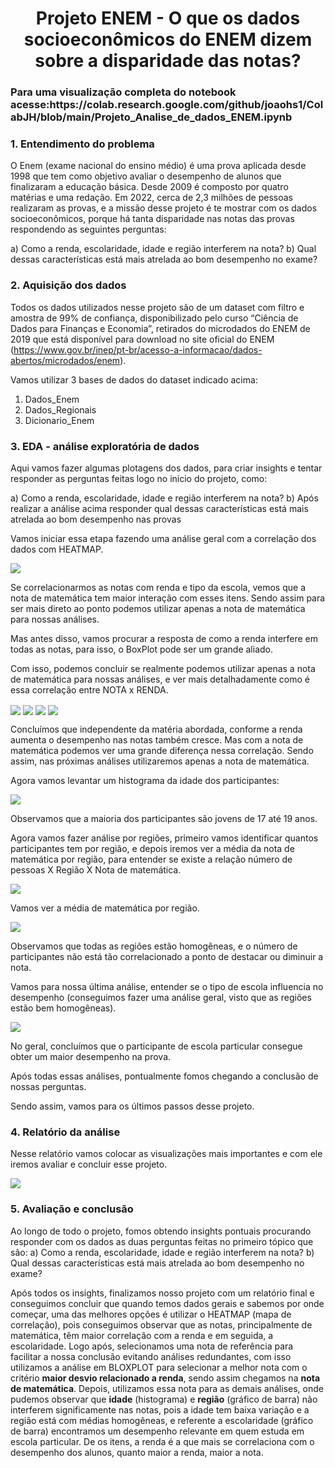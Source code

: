 <h1 align="center">Projeto ENEM - O que os dados socioeconômicos do ENEM dizem sobre a disparidade das notas?</h1>

<h3 align="left">Para uma visualização completa do notebook acesse:https://colab.research.google.com/github/joaohs1/ColabJH/blob/main/Projeto_Analise_de_dados_ENEM.ipynb</h3>

<h3 align="left">1. Entendimento do problema</h3>

O Enem (exame nacional do ensino médio) é uma prova aplicada desde 1998 que tem como objetivo avaliar o desempenho de alunos que finalizaram a educação básica. Desde 2009 é composto por quatro matérias e uma redação. Em 2022, cerca de 2,3 milhões de pessoas realizaram as provas, e a missão desse projeto é te mostrar com os dados socioeconômicos, porque há tanta disparidade nas notas das provas respondendo as seguintes perguntas:

  a) Como a renda, escolaridade, idade e região interferem na nota?
  b) Qual dessas características está mais atrelada ao bom desempenho no exame?
 
<h3 align="left">2. Aquisição dos dados</h3>

Todos os dados utilizados nesse projeto são de um dataset com filtro e amostra de 99% de confiança, disponibilizado pelo curso “Ciência de Dados para Finanças e Economia”, retirados do microdados do ENEM de 2019 que está disponível para download no site oficial do ENEM (https://www.gov.br/inep/pt-br/acesso-a-informacao/dados-abertos/microdados/enem).

Vamos utilizar 3 bases de dados do dataset indicado acima:

  1.	Dados_Enem
  2.	Dados_Regionais
  3.	Dicionario_Enem

<h3 align="left">3. EDA - análise exploratória de dados</h3>

Aqui vamos fazer algumas plotagens dos dados, para criar insights e tentar responder as perguntas feitas logo no início do projeto, como:

  a) Como a renda, escolaridade, idade e região interferem na nota?
  b) Após realizar a análise acima responder qual dessas características está mais atrelada ao bom desempenho nas provas

Vamos iniciar essa etapa fazendo uma análise geral com a correlação dos dados com HEATMAP.

<img src="/img/heatmap.png" align ="center">
 
Se correlacionarmos as notas com renda e tipo da escola, vemos que a nota de matemática tem maior interação com esses itens. Sendo assim para ser mais direto ao ponto podemos utilizar apenas a nota de matemática para nossas análises.

Mas antes disso, vamos procurar a resposta de como a renda interfere em todas as notas, para isso, o BoxPlot pode ser um grande aliado.

Com isso, podemos concluir se realmente podemos utilizar apenas a nota de matemática para nossas análises, e ver mais detalhadamente como é essa correlação entre NOTA x RENDA.

<img src="/img/boxmat.png" align ="center">

<img src="/img/boxcien.png" align ="center">

<img src="/img/boxcieh.png" align ="center">

<img src="/img/boxling.png" align ="center">
    
Concluímos que independente da matéria abordada, conforme a renda aumenta o desempenho nas notas também cresce. Mas com a nota de matemática podemos ver uma grande diferença nessa correlação. Sendo assim, nas próximas análises utilizaremos apenas a nota de matemática.

Agora vamos levantar um histograma da idade dos participantes:

<img src="/img/distrib.png" align ="center">

Observamos que a maioria dos participantes são jovens de 17 até 19 anos.

Agora vamos fazer análise por regiões, primeiro vamos identificar quantos 
participantes tem por região, e depois iremos ver a média da nota de matemática por região, para entender se existe a relação número de pessoas X Região X Nota de matemática.

<img src="/img/parreg.png" align ="center">

Vamos ver a média de matemática por região.

<img src="/img/medreg.png" align ="center">

Observamos que todas as regiões estão homogêneas, e o número de participantes não está tão correlacionado a ponto de destacar ou diminuir a nota.

Vamos para nossa última análise, entender se o tipo de escola influencia no desempenho (conseguimos fazer uma análise geral, visto que as regiões estão bem homogêneas).

<img src="/img/privpartreg.png" align ="center">
 
No geral, concluímos que o participante de escola particular consegue obter um maior desempenho na prova.

Após todas essas análises, pontualmente fomos chegando a conclusão de nossas perguntas.

Sendo assim, vamos para os últimos passos desse projeto.

<h3 align="left">4. Relatório da análise</h3>

Nesse relatório vamos colocar as visualizações mais importantes e com ele iremos avaliar e concluir esse projeto.

<img src="/img/relatfin.png" align ="center">
 
<h3 align="left">5. Avaliação e conclusão</h3>

Ao longo de todo o projeto, fomos obtendo insights pontuais procurando responder com os dados as duas perguntas feitas no primeiro tópico que são:
  a) Como a renda, escolaridade, idade e região interferem na nota?
  b) Qual dessas características está mais atrelada ao bom desempenho no exame?

Após todos os insights, finalizamos nosso projeto com um relatório final e conseguimos concluir que quando temos dados gerais e sabemos por onde começar, uma das melhores opções é utilizar o HEATMAP (mapa de correlação), pois conseguimos observar que as notas, principalmente de matemática, têm maior correlação com a renda e em seguida, a escolaridade. Logo após, selecionamos uma nota de referência para facilitar a nossa conclusão evitando análises redundantes, com isso utilizamos a análise em BLOXPLOT para selecionar a melhor nota com o critério **maior desvio relacionado a renda**, sendo assim chegamos na **nota de matemática**. Depois, utilizamos essa nota para as demais análises, onde pudemos observar que **idade** (histograma) e **região** (gráfico de barra) não interferem significamente nas notas, pois a idade tem baixa variação e a região está com médias homogêneas, e referente a escolaridade (gráfico de barra) encontramos um desempenho relevante em quem estuda em escola particular. De os itens, a renda é a que mais se correlaciona com o desempenho dos alunos, quanto maior a renda, maior a nota.

